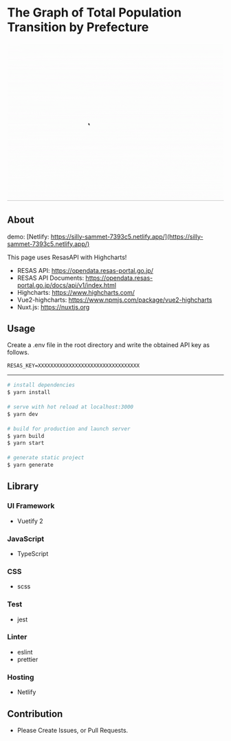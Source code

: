 # The Graph of Total Population Transition by Prefecture

![demo](demo.gif)

## About

demo: [Netlify: https://silly-sammet-7393c5.netlify.app/](https://silly-sammet-7393c5.netlify.app/)

This page uses ResasAPI with Highcharts!

- RESAS API: https://opendata.resas-portal.go.jp/
- RESAS API Documents: https://opendata.resas-portal.go.jp/docs/api/v1/index.html
- Highcharts: https://www.highcharts.com/
- Vue2-highcharts: https://www.npmjs.com/package/vue2-highcharts
- Nuxt.js: https://nuxtjs.org

## Usage

Create a .env file in the root directory and write the obtained API key as follows.

```env
RESAS_KEY=XXXXXXXXXXXXXXXXXXXXXXXXXXXXXXXXX
```

---

```bash
# install dependencies
$ yarn install

# serve with hot reload at localhost:3000
$ yarn dev

# build for production and launch server
$ yarn build
$ yarn start

# generate static project
$ yarn generate
```

## Library

### UI Framework

- Vuetify 2

### JavaScript

- TypeScript

### CSS

- scss

### Test

- jest

### Linter

- eslint
- prettier

### Hosting

- Netlify

## Contribution

- Please Create Issues, or Pull Requests.
